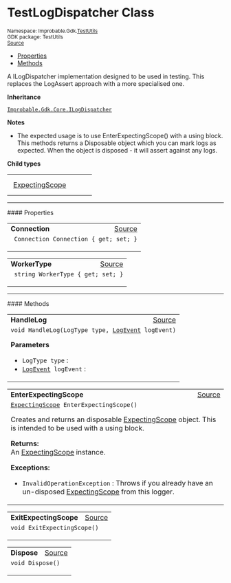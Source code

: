 
# TestLogDispatcher Class
<sup>
Namespace: Improbable.Gdk.<a href="{{urlRoot}}/api/test-utils-index">TestUtils</a><br/>
GDK package: TestUtils<br/>
<a href="https://www.github.com/spatialos/gdk-for-unity/blob/0.2.0/workers/unity/Packages/com.improbable.gdk.testutils/TestLogDispatcher.cs/#L18">Source</a>
<style>
a code {
                    padding: 0em 0.25em!important;
}
code {
                    background-color: #ffffff!important;
}
</style>
</sup>
<nav id="pageToc" class="page-toc"><ul><li><a href="#properties">Properties</a>
<li><a href="#methods">Methods</a>
</ul></nav>

</p>



<p>A ILogDispatcher implementation designed to be used in testing. This replaces the LogAssert approach with a more specialised one. </p>



</p>

<b>Inheritance</b>

<code><a href="{{urlRoot}}/api/core/i-log-dispatcher">Improbable.Gdk.Core.ILogDispatcher</a></code>


</p>

<b>Notes</b>

- The expected usage is to use EnterExpectingScope() with a using block. This methods returns a Disposable object which you can mark logs as expected. When the object is disposed - it will assert against any logs. 


</p>

<b>Child types</b>

<table>
<tr>
<td style="padding: 14px; border: none; width: 14ch"><a href="{{urlRoot}}/api/test-utils/test-log-dispatcher/expecting-scope">ExpectingScope</a></td>
<td style="padding: 14px; border: none;"></td>
</tr>
</table>







</p>
<hr style="width:100%; border-top-color:#d8d8d8" />
#### Properties


</p>




<table width="100%">
    <tr>
        <td style="border-right:none"><b>Connection</b></td>
        <td style="border-left:none; text-align:right"><a href="https://www.github.com/spatialos/gdk-for-unity/blob/0.2.0/workers/unity/Packages/com.improbable.gdk.testutils/TestLogDispatcher.cs/#L22">Source</a></td>
    </tr>
    <tr>
        <td colspan="2">
<code> Connection Connection { get; set; }</code></p>



</td>
    </tr>
</table>


<table width="100%">
    <tr>
        <td style="border-right:none"><b>WorkerType</b></td>
        <td style="border-left:none; text-align:right"><a href="https://www.github.com/spatialos/gdk-for-unity/blob/0.2.0/workers/unity/Packages/com.improbable.gdk.testutils/TestLogDispatcher.cs/#L23">Source</a></td>
    </tr>
    <tr>
        <td colspan="2">
<code> string WorkerType { get; set; }</code></p>



</td>
    </tr>
</table>






</p>
<hr style="width:100%; border-top-color:#d8d8d8" />
#### Methods


</p>




<table width="100%">
    <tr>
        <td style="border-right:none"><b>HandleLog</b></td>
        <td style="border-left:none; text-align:right"><a href="https://www.github.com/spatialos/gdk-for-unity/blob/0.2.0/workers/unity/Packages/com.improbable.gdk.testutils/TestLogDispatcher.cs/#L25">Source</a></td>
    </tr>
    <tr>
        <td colspan="2">
<code>void HandleLog(LogType type, <a href="{{urlRoot}}/api/core/log-event">LogEvent</a> logEvent)</code></p>



</p>

<b>Parameters</b>

<ul>
<li><code>LogType type</code> : </li>
<li><code><a href="{{urlRoot}}/api/core/log-event">LogEvent</a> logEvent</code> : </li>
</ul>





</td>
    </tr>
</table>


<table width="100%">
    <tr>
        <td style="border-right:none"><b>EnterExpectingScope</b></td>
        <td style="border-left:none; text-align:right"><a href="https://www.github.com/spatialos/gdk-for-unity/blob/0.2.0/workers/unity/Packages/com.improbable.gdk.testutils/TestLogDispatcher.cs/#L44">Source</a></td>
    </tr>
    <tr>
        <td colspan="2">
<code><a href="{{urlRoot}}/api/test-utils/test-log-dispatcher/expecting-scope">ExpectingScope</a> EnterExpectingScope()</code></p>
Creates and returns an disposable <a href="{{urlRoot}}/api/test-utils/test-log-dispatcher/expecting-scope">ExpectingScope</a> object. This is intended to be used with a using block. 
</p><b>Returns:</b></br>An <a href="{{urlRoot}}/api/test-utils/test-log-dispatcher/expecting-scope">ExpectingScope</a> instance.




</p>

<b>Exceptions:</b>

<ul>
<li><code>InvalidOperationException</code> : Throws if you already have an un-disposed <a href="{{urlRoot}}/api/test-utils/test-log-dispatcher/expecting-scope">ExpectingScope</a> from this logger. </li>
</ul>


</td>
    </tr>
</table>


<table width="100%">
    <tr>
        <td style="border-right:none"><b>ExitExpectingScope</b></td>
        <td style="border-left:none; text-align:right"><a href="https://www.github.com/spatialos/gdk-for-unity/blob/0.2.0/workers/unity/Packages/com.improbable.gdk.testutils/TestLogDispatcher.cs/#L56">Source</a></td>
    </tr>
    <tr>
        <td colspan="2">
<code>void ExitExpectingScope()</code></p>






</td>
    </tr>
</table>


<table width="100%">
    <tr>
        <td style="border-right:none"><b>Dispose</b></td>
        <td style="border-left:none; text-align:right"><a href="https://www.github.com/spatialos/gdk-for-unity/blob/0.2.0/workers/unity/Packages/com.improbable.gdk.testutils/TestLogDispatcher.cs/#L67">Source</a></td>
    </tr>
    <tr>
        <td colspan="2">
<code>void Dispose()</code></p>






</td>
    </tr>
</table>





